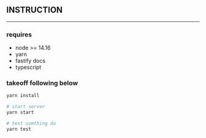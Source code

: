 ## INSTRUCTION
---
### requires
- node >= 14.16
- yarn
- fastify docs
- typescript


### takeoff following below
```bash
yarn install

# start server
yarn start

# test somthing do
yarn test
```